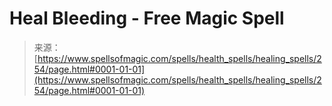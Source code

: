 <!--yml
category: 未分类
date: 2024-06-12 18:32:53
-->

# Heal Bleeding - Free Magic Spell

> 来源：[https://www.spellsofmagic.com/spells/health_spells/healing_spells/254/page.html#0001-01-01](https://www.spellsofmagic.com/spells/health_spells/healing_spells/254/page.html#0001-01-01)